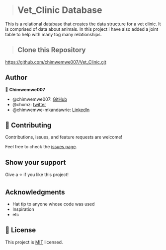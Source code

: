 > # Vet_Clinic Database
This is a relational database that creates the data structure for a vet clinic. It is comprised of data about animals. In this project i have also added a joint table to help with many tog many relationships.

>   ## Clone this Repository
https://github.com/chimwemwe007/Vet_Clinic.git

## Author

👤 **Chimwemwe007**

- @chimwemwe007: [GitHub](https://github.com/chimwemwe007)
- @chxmz: [twitter](https://twitter.com/chxmz)
- @chimwemwe-mkandawrie: [LinkedIn](https://linkedin.com/in/chimwemwe-mkandawire)


## 🤝 Contributing

Contributions, issues, and feature requests are welcome!

Feel free to check the [issues page](../../issues/).

## Show your support

Give a ⭐️ if you like this project!

## Acknowledgments

- Hat tip to anyone whose code was used
- Inspiration
- etc

## 📝 License

This project is [MIT](./MIT.md) licensed.
